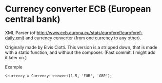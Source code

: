 Currency converter ECB (European central bank)
==============================================

XML Parser (of http://www.ecb.europa.eu/stats/eurofxref/eurofxref-daily.xml) and currency converter (from one currency to any other).

Originally made by Elvis Ciotti. This version is a stripped down, that is made with a static function, and without the composer. (Fast commit. I might add it later on.)


Example
```
$currency = Currency::convert(1.5, 'EUR', 'GBP');
```